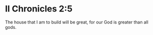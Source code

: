 # II Chronicles 2:5

The house that I am to build will be great, for our God is greater than all gods.
